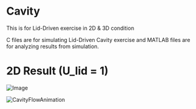 # Cavity
This is for Lid-Driven exercise in 2D &amp; 3D condition

C files are for simulating Lid-Driven Cavity exercise and MATLAB files are for analyzing results from simulation.

# 2D Result (U_lid = 1)
![Image](https://github.com/user-attachments/assets/8c28cb74-1b2e-4ca8-aa94-b83013d98c79)


![CavityFlowAnimation](https://github.com/user-attachments/assets/00e02480-e186-4d14-b7dd-b33d6223d9c2)
